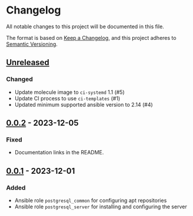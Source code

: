 # Changelog

All notable changes to this project will be documented in this file.

The format is based on [Keep a Changelog](https://keepachangelog.com/en/1.0.0/),
and this project adheres to [Semantic Versioning](https://semver.org/spec/v2.0.0.html).

## [Unreleased]

### Changed

- Update molecule image to `ci-systemd` 1.1 (#5)
- Update CI process to use `ci-templates` (#1)
- Updated minimum supported ansible version to 2.14 (#4)

## [0.0.2] - 2023-12-05

### Fixed

- Documentation links in the README.

## [0.0.1] - 2023-12-01

### Added

- Ansible role `postgresql_common` for configuring apt repositories
- Ansible role `postgresql_server` for installing and configuring the server

[unreleased]: https://git.dubzland.com/dubzland/ansible-collection-postgresql/-/compare/0.0.2...HEAD
[0.0.2]: https://git.dubzland.com/dubzland/ansible-collection-postgresql/-/compare/0.0.1...0.0.2
[0.0.1]: https://git.dubzland.com/dubzland/ansible-collection-postgresql/-/tree/0.0.1
